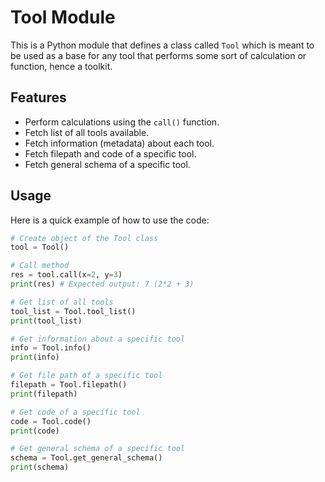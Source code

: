# Tool Module

This is a Python module that defines a class called `Tool` which is meant to be used as a base for any tool that performs some sort of calculation or function, hence a toolkit. 

## Features

- Perform calculations using the `call()` function.
- Fetch list of all tools available.
- Fetch information (metadata) about each tool.
- Fetch filepath and code of a specific tool.
- Fetch general schema of a specific tool.

## Usage

Here is a quick example of how to use the code:

```python
# Create object of the Tool class
tool = Tool()

# Call method
res = tool.call(x=2, y=3) 
print(res) # Expected output: 7 (2*2 + 3)

# Get list of all tools
tool_list = Tool.tool_list() 
print(tool_list)

# Get information about a specific tool
info = Tool.info()
print(info)

# Get file path of a specific tool
filepath = Tool.filepath()
print(filepath)

# Get code of a specific tool
code = Tool.code()
print(code)

# Get general schema of a specific tool
schema = Tool.get_general_schema()
print(schema)
```
